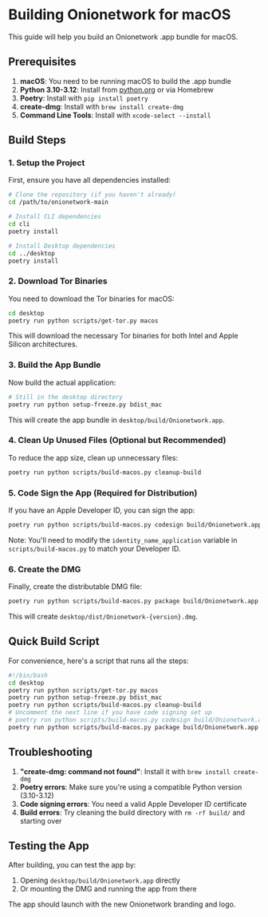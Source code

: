 # Building Onionetwork for macOS

This guide will help you build an Onionetwork .app bundle for macOS.

## Prerequisites

1. **macOS**: You need to be running macOS to build the .app bundle
2. **Python 3.10-3.12**: Install from [python.org](https://python.org) or via Homebrew
3. **Poetry**: Install with `pip install poetry`
4. **create-dmg**: Install with `brew install create-dmg`
5. **Command Line Tools**: Install with `xcode-select --install`

## Build Steps

### 1. Setup the Project

First, ensure you have all dependencies installed:

```bash
# Clone the repository (if you haven't already)
cd /path/to/onionetwork-main

# Install CLI dependencies
cd cli
poetry install

# Install Desktop dependencies
cd ../desktop
poetry install
```

### 2. Download Tor Binaries

You need to download the Tor binaries for macOS:

```bash
cd desktop
poetry run python scripts/get-tor.py macos
```

This will download the necessary Tor binaries for both Intel and Apple Silicon architectures.

### 3. Build the App Bundle

Now build the actual application:

```bash
# Still in the desktop directory
poetry run python setup-freeze.py bdist_mac
```

This will create the app bundle in `desktop/build/Onionetwork.app`.

### 4. Clean Up Unused Files (Optional but Recommended)

To reduce the app size, clean up unnecessary files:

```bash
poetry run python scripts/build-macos.py cleanup-build
```

### 5. Code Sign the App (Required for Distribution)

If you have an Apple Developer ID, you can sign the app:

```bash
poetry run python scripts/build-macos.py codesign build/Onionetwork.app
```

Note: You'll need to modify the `identity_name_application` variable in `scripts/build-macos.py` to match your Developer ID.

### 6. Create the DMG

Finally, create the distributable DMG file:

```bash
poetry run python scripts/build-macos.py package build/Onionetwork.app
```

This will create `desktop/dist/Onionetwork-{version}.dmg`.

## Quick Build Script

For convenience, here's a script that runs all the steps:

```bash
#!/bin/bash
cd desktop
poetry run python scripts/get-tor.py macos
poetry run python setup-freeze.py bdist_mac
poetry run python scripts/build-macos.py cleanup-build
# Uncomment the next line if you have code signing set up
# poetry run python scripts/build-macos.py codesign build/Onionetwork.app
poetry run python scripts/build-macos.py package build/Onionetwork.app
```

## Troubleshooting

1. **"create-dmg: command not found"**: Install it with `brew install create-dmg`
2. **Poetry errors**: Make sure you're using a compatible Python version (3.10-3.12)
3. **Code signing errors**: You need a valid Apple Developer ID certificate
4. **Build errors**: Try cleaning the build directory with `rm -rf build/` and starting over

## Testing the App

After building, you can test the app by:

1. Opening `desktop/build/Onionetwork.app` directly
2. Or mounting the DMG and running the app from there

The app should launch with the new Onionetwork branding and logo.
